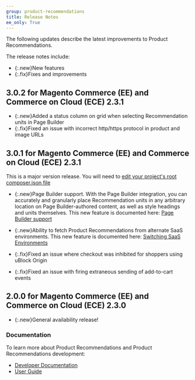 ```yaml
---
group: product-recommendations
title: Release Notes
ee_only: True
---
```


The following updates describe the latest improvements to Product Recommendations.

The release notes include:

-  {:.new}New features
-  {:.fix}Fixes and improvements

## **3.0.2** for Magento Commerce (EE) and Commerce on Cloud (ECE) 2.3.1

-  {:.new}Added a status column on grid when selecting Recommendation units in Page Builder
-  {:.fix}Fixed an issue with incorrect http/https protocol in product and image URLs

## **3.0.1** for Magento Commerce (EE) and Commerce on Cloud (ECE) 2.3.1

This is a major version release. You will need to [edit your project's root composer.json file](https://devdocs.magento.com/recommendations/install-configure.html#update-your-product-recommendations-installation)

-  {:.new}Page Builder support. With the Page Builder integration, you can accurately and granularly place Recommendation units in any arbitrary location on Page Builder-authored content, as well as style headings and units themselves. This new feature is documented here: [Page Builder support](https://docs.magento.com/user-guide/marketing/page-builder-add-product-recs.html)

-  {:.new}Ability to fetch Product Recommendations from alternate SaaS environments.
This new feature is documented here: [Switching SaaS Environments](https://docs.magento.com/user-guide/marketing/recommendation-change-source.html)

-  {:.fix}Fixed an issue where checkout was inhibited for shoppers using uBlock Origin
-  {:.fix}Fixed an issue with firing extraneous sending of add-to-cart events

## **2.0.0** for Magento Commerce (EE) and Commerce on Cloud (ECE) 2.3.0

-  {:.new}General availability release!

### Documentation

To learn more about Product Recommendations and Product Recommendations development:

-  [Developer Documentation](https://devdocs.magento.com/recommendations/product-recs.html)
-  [User Guide](https://docs.magento.com/user-guide/marketing/product-recommendations.html)
